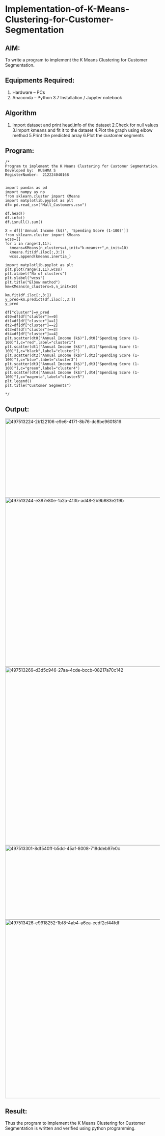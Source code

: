 # Implementation-of-K-Means-Clustering-for-Customer-Segmentation

## AIM:
To write a program to implement the K Means Clustering for Customer Segmentation.

## Equipments Required:
1. Hardware – PCs
2. Anaconda – Python 3.7 Installation / Jupyter notebook

## Algorithm
1. Import dataset and print head,info of the dataset
2.Check for null values
3.Import kmeans and fit it to the dataset
4.Plot the graph using elbow method
5.Print the predicted array
6.Plot the customer segments

## Program:
```
/*
Program to implement the K Means Clustering for Customer Segmentation.
Developed by:  KUSHMA S 
RegisterNumber:  212224040168


import pandas as pd
import numpy as np
from sklearn.cluster import KMeans
import matplotlib.pyplot as plt
df= pd.read_csv("Mall_Customers.csv")

df.head()
df.info()
df.isnull().sum()

X = df[['Annual Income (k$)', 'Spending Score (1-100)']]
from sklearn.cluster import KMeans
wcss=[]
for i in range(1,11):
  kmeans=KMeans(n_clusters=i,init="k-means++",n_init=10)
  kmeans.fit(df.iloc[:,3:])
  wcss.append(kmeans.inertia_)

import matplotlib.pyplot as plt
plt.plot(range(1,11),wcss)
plt.xlabel("No of clusters")
plt.ylabel("wcss")
plt.title("Elbow method")
km=KMeans(n_clusters=5,n_init=10)

km.fit(df.iloc[:,3:])
y_pred=km.predict(df.iloc[:,3:])
y_pred

df["cluster"]=y_pred
dt0=df[df["cluster"]==0]
dt1=df[df["cluster"]==1]
dt2=df[df["cluster"]==2]
dt3=df[df["cluster"]==3]
dt4=df[df["cluster"]==4]
plt.scatter(dt0["Annual Income (k$)"],dt0["Spending Score (1-100)"],c="red",label="cluster1")
plt.scatter(dt1["Annual Income (k$)"],dt1["Spending Score (1-100)"],c="black",label="cluster2")
plt.scatter(dt2["Annual Income (k$)"],dt2["Spending Score (1-100)"],c="blue",label="cluster3")
plt.scatter(dt3["Annual Income (k$)"],dt3["Spending Score (1-100)"],c="green",label="cluster4")
plt.scatter(dt4["Annual Income (k$)"],dt4["Spending Score (1-100)"],c="magenta",label="cluster5")
plt.legend()
plt.title("Customer Segments")

*/
```

## Output:

<img width="1156" height="257" alt="497513224-2b122106-e9e6-4171-8b76-dc8be9601816" src="https://github.com/user-attachments/assets/508d53ec-6f6f-4651-9067-b58cefe7b144" />

<img width="1122" height="552" alt="497513244-e387e80e-1a2a-413b-ad48-2b9b883e219b" src="https://github.com/user-attachments/assets/2ad08c90-7912-42a0-8e77-af661e2e2dc8" />

<img width="1256" height="581" alt="497513266-d3d5c946-27aa-4cde-bccb-08217a70c142" src="https://github.com/user-attachments/assets/ec328282-9196-4ac3-b0ba-7bb1e96269a9" />

<img width="1022" height="242" alt="497513301-8df540ff-b5dd-45af-8008-718ddeb97e0c" src="https://github.com/user-attachments/assets/93e20b37-3a79-4404-8faf-fa2e648789e5" />

<img width="1283" height="582" alt="497513426-e9918252-1bf8-4ab4-a6ea-eedf2cf44fdf" src="https://github.com/user-attachments/assets/85c7534a-6b90-41c0-a1a3-aee092c74ccf" />

## Result:
Thus the program to implement the K Means Clustering for Customer Segmentation is written and verified using python programming.
